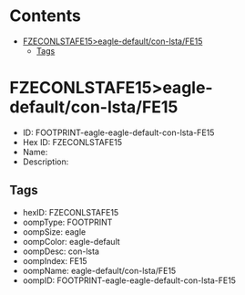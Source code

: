 



Contents
========

* [FZECONLSTAFE15>eagle-default/con-lsta/FE15](#fzeconlstafe15eagle-defaultcon-lstafe15)
	* [Tags](#tags)

# FZECONLSTAFE15>eagle-default/con-lsta/FE15

- ID: FOOTPRINT-eagle-eagle-default-con-lsta-FE15
- Hex ID: FZECONLSTAFE15
- Name: 
- Description: 

## Tags

- hexID: FZECONLSTAFE15
- oompType: FOOTPRINT
- oompSize: eagle
- oompColor: eagle-default
- oompDesc: con-lsta
- oompIndex: FE15
- oompName: eagle-default/con-lsta/FE15
- oompID: FOOTPRINT-eagle-eagle-default-con-lsta-FE15
